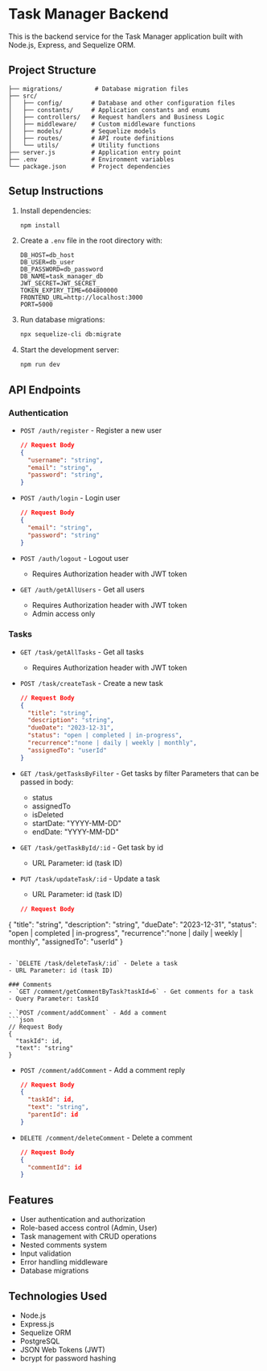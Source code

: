 # Task Manager Backend

This is the backend service for the Task Manager application built with Node.js, Express, and Sequelize ORM.

## Project Structure

```
├── migrations/         # Database migration files
├── src/
│   ├── config/        # Database and other configuration files
│   ├── constants/     # Application constants and enums
│   ├── controllers/   # Request handlers and Business Logic
│   ├── middleware/    # Custom middleware functions
│   ├── models/        # Sequelize models
│   ├── routes/        # API route definitions
│   └── utils/         # Utility functions
├── server.js          # Application entry point
├── .env               # Environment variables
└── package.json       # Project dependencies
```

## Setup Instructions

1. Install dependencies:
   ```bash
   npm install
   ```

2. Create a `.env` file in the root directory with:
   ```env
   DB_HOST=db_host
   DB_USER=db_user
   DB_PASSWORD=db_password
   DB_NAME=task_manager_db
   JWT_SECRET=JWT_SECRET_
   TOKEN_EXPIRY_TIME=604800000
   FRONTEND_URL=http://localhost:3000
   PORT=5000
   ```

3. Run database migrations:
   ```bash
   npx sequelize-cli db:migrate
   ```

4. Start the development server:
   ```bash
   npm run dev
   ```

## API Endpoints

### Authentication
- `POST /auth/register` - Register a new user
  ```json
  // Request Body
  {
    "username": "string",
    "email": "string",
    "password": "string",
  }
  ```

- `POST /auth/login` - Login user
  ```json
  // Request Body
  {
    "email": "string",
    "password": "string"
  }
  ```

- `POST /auth/logout` - Logout user
  - Requires Authorization header with JWT token

- `GET /auth/getAllUsers` - Get all users
  - Requires Authorization header with JWT token
  - Admin access only

### Tasks
- `GET /task/getAllTasks` - Get all tasks
  - Requires Authorization header with JWT token

- `POST /task/createTask` - Create a new task
  ```json
  // Request Body
  {
    "title": "string",
    "description": "string",
    "dueDate": "2023-12-31",
    "status": "open | completed | in-progress",
    "recurrence":"none | daily | weekly | monthly",
    "assignedTo": "userId"
  }
  ```

- `GET /task/getTasksByFilter` - Get tasks by filter
   Parameters that can be passed in body:
    - status
    - assignedTo
    - isDeleted
    - startDate: "YYYY-MM-DD"
    - endDate: "YYYY-MM-DD"

- `GET /task/getTaskById/:id` - Get task by id
  - URL Parameter: id (task ID)

- `PUT /task/updateTask/:id` - Update a task
  - URL Parameter: id (task ID)
  ```json
  // Request Body 
 {
    "title": "string",
    "description": "string",
    "dueDate": "2023-12-31",
    "status": "open | completed | in-progress",
    "recurrence":"none | daily | weekly | monthly",
    "assignedTo": "userId"
  }
  ```

- `DELETE /task/deleteTask/:id` - Delete a task
  - URL Parameter: id (task ID)

### Comments
- `GET /comment/getCommentByTask?taskId=6` - Get comments for a task
  - Query Parameter: taskId

- `POST /comment/addComment` - Add a comment
  ```json
  // Request Body
  {
    "taskId": id,
    "text": "string"
  }
  ```

- `POST /comment/addComment` - Add a comment reply
  ```json
  // Request Body
  {
    "taskId": id,
    "text": "string",
    "parentId": id
  }
  ```

- `DELETE /comment/deleteComment` - Delete a comment
  ```json
  // Request Body
  {
    "commentId": id
  }
  ```

## Features

- User authentication and authorization
- Role-based access control (Admin, User)
- Task management with CRUD operations
- Nested comments system
- Input validation
- Error handling middleware
- Database migrations

## Technologies Used

- Node.js
- Express.js
- Sequelize ORM
- PostgreSQL
- JSON Web Tokens (JWT)
- bcrypt for password hashing